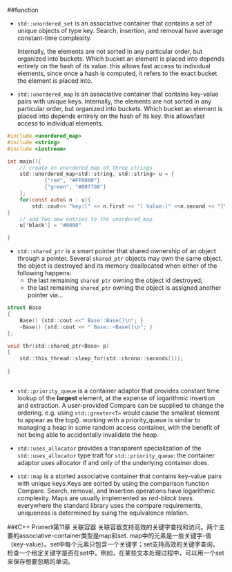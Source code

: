 ##function
- `std::unordered_set` is an associative container that contains a set
of unique objects of type key. Search, insertion, and removal
have average constant-time complexity.

    Internally, the elements are not sorted in any particular order,
but organized into buckets. Which bucket an element is placed into depends entirely on the hash of its value.
this allows fast access to individual elements, since once a hash is computed,
it refers to the exact bucket the element is placed into.

- `std::unordered_map` is an associative container that contains key-value pairs with
unique keys. Internally, the elements are not sorted in any particular order,
but organized into buckets. Which bucket an element is placed into depends entirely on the hash of its key.
this allowsfast access to individual elements.
```objectivec
#include <unordered_map>
#include <string>
#include <iostream>

int main(){
    // create an unordered_map of three strings
    std::unordered_map<std::string, std::string> u = {
            {"red", "#FF0000"}
            {"green", "#00ff00"}
    };
    for(const auto& n : u){
        std::cout<< "key:[" << n.first << "] Value:[" <<n.second << "]\n";  
}
    // add two new entries to the unordered_map
    u['black'] = "#0000"

}
```

- `std::shared_ptr` is a smart pointer that shared ownership of an
object through a pointer. Several `shared_ptr` objects may own the same object.
the object is destroyed and its memory deallocated when either of the following
happens:
    - the last remaining `shared_ptr` owning the object id destroyed;
    - the last remaining `shared_ptr` owning the object is assigned another pointer via...
```objectivec
struct Base
{
    Base() {std::cout <<" Base::Base()\n"; }
    ~Base() {std::cout << " Base::~Base()\n"; }
};

void thr(std::shared_ptr<Base> p)
{
    std::this_thread::sleep_for(std::chrono::seconds(1));
    
}



```

- `std::priority_queue` is a container adaptor that provides constant time lookup
of the **largest** element, at the expense of logarithmic insertion and extraction.
A user-provided Compare can be supplied to change the ordering. e.g. using `std::greater<T>`
would cause the smallest element to appear as the top(). 
working with a priority_queue is similar to managing a heap in some random access container, with
the benefit of not being able to accidentally invalidate the heap.

- `std::uses_allocator` provides a transparent specialization of the `std::uses_allocator`
type trait for `std::priority_queue`: the container adaptor uses allocator if and only of the
underlying container does.

- `std::map` is a storted associative container that contains key-value
pairs with unique keys.Keys are sorted by using the comparison function Compare.
Search, removal, and Insertion operations have logarithmic complexity. Maps are usually
implemented as _red-black trees_.
everywhere the standard library uses the compare requirements, uniqueness
is determined by suing the equivalence
relation. 

##《C++ Primer》第11章 关联容器
关联容器支持高效的关键字查找和访问。两个主要的associative-container类型是map和set.
map中的元素是一些关键字-值（key-value）。set中每个元素只包含一个关键字；set支持高效的关键字查询，
检查一个给定关键字是否在set中。例如，在某些文本处理过程中，可以用一个set来保存想要忽略的单词。



